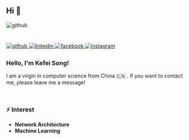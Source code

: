 ## Hi 👋                                            
<img src=https://img.shields.io/badge/2022%2F7-yellow alt=github style="margin-bottom: 5px;" />                                                  
<br/>
<br/>
<br/>
<a href="https://github.com/blog666" target="_blank"><img src=https://img.shields.io/badge/GITHUB-black alt=github style="margin-bottom: 5px;" />
</a>
<a href="https://blog.csdn.net/qq_41229918" target="_blank">
<img src=https://img.shields.io/badge/CSDN-red alt=linkedin style="margin-bottom: 5px;" />
</a>
<a href="https://www.blog666.github.io" target="_blank">
<img src=https://img.shields.io/badge/BLOG-blue alt=facebook style="margin-bottom: 5px;" />
</a>
<a href="https://img.shields.io/badge/Email-%20akairiyo%40outlook.com-pink" target="_blank">
<img src=https://img.shields.io/badge/Email-%20akairiyo%40outlook.com-pink alt=instagram style="margin-bottom: 5px;" />
</a>

### Hello, I'm Kefei Song!

I am a virgin in computer science from China :cn: . If you want to contact me, please leave me a message!

<br/>

### ⚡ Interest

- **Network Architecture**
- **Machine Learning**

